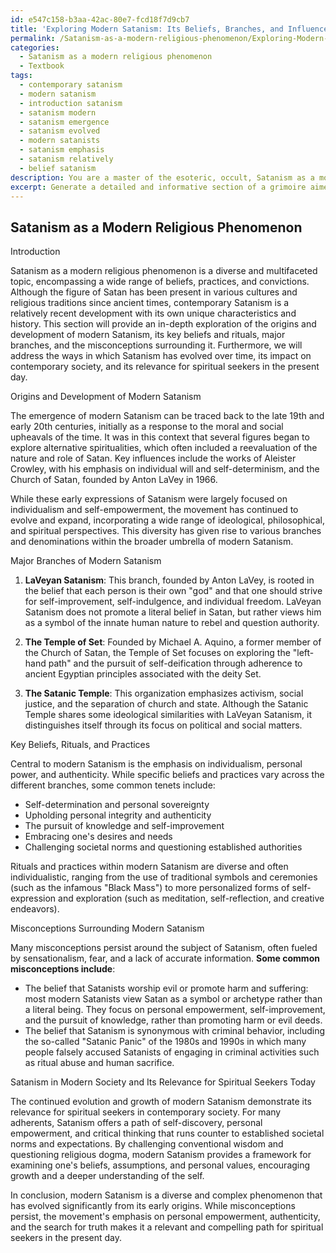 ```yaml
---
id: e547c158-b3aa-42ac-80e7-fcd18f7d9cb7
title: 'Exploring Modern Satanism: Its Beliefs, Branches, and Influence on Society'
permalink: /Satanism-as-a-modern-religious-phenomenon/Exploring-Modern-Satanism-Its-Beliefs-Branches-and-Influence-on-Society/
categories:
  - Satanism as a modern religious phenomenon
  - Textbook
tags:
  - contemporary satanism
  - modern satanism
  - introduction satanism
  - satanism modern
  - satanism emergence
  - satanism evolved
  - modern satanists
  - satanism emphasis
  - satanism relatively
  - belief satanism
description: You are a master of the esoteric, occult, Satanism as a modern religious phenomenon and education, you have written many textbooks on the subject in ways that provide students with rich and deep understanding of the subject. You are being asked to write textbook-like sections on a topic and you do it with full context, explainability, and reliability in accuracy to the true facts of the topic at hand, in a textbook style that a student would easily be able to learn from, in a rich, engaging, and contextual way. Always include relevant context (such as formulas and history), related concepts, and in a way that someone can gain deep insights from.
excerpt: Generate a detailed and informative section of a grimoire aimed at helping initiates learn and understand Satanism as a modern religious phenomenon. In your response, cover the origins, major branches, key beliefs, rituals, and practices associated with this phenomenon, as well as any notable misconceptions surrounding it. Additionally, provide insights into how Satanism has evolved or impacted modern society and its relevance for spiritual seekers today.
---
```


## Satanism as a Modern Religious Phenomenon

Introduction

Satanism as a modern religious phenomenon is a diverse and multifaceted topic, encompassing a wide range of beliefs, practices, and convictions. Although the figure of Satan has been present in various cultures and religious traditions since ancient times, contemporary Satanism is a relatively recent development with its own unique characteristics and history. This section will provide an in-depth exploration of the origins and development of modern Satanism, its key beliefs and rituals, major branches, and the misconceptions surrounding it. Furthermore, we will address the ways in which Satanism has evolved over time, its impact on contemporary society, and its relevance for spiritual seekers in the present day.

Origins and Development of Modern Satanism

The emergence of modern Satanism can be traced back to the late 19th and early 20th centuries, initially as a response to the moral and social upheavals of the time. It was in this context that several figures began to explore alternative spiritualities, which often included a reevaluation of the nature and role of Satan. Key influences include the works of Aleister Crowley, with his emphasis on individual will and self-determinism, and the Church of Satan, founded by Anton LaVey in 1966.

While these early expressions of Satanism were largely focused on individualism and self-empowerment, the movement has continued to evolve and expand, incorporating a wide range of ideological, philosophical, and spiritual perspectives. This diversity has given rise to various branches and denominations within the broader umbrella of modern Satanism.

Major Branches of Modern Satanism

1. **LaVeyan Satanism**: This branch, founded by Anton LaVey, is rooted in the belief that each person is their own "god" and that one should strive for self-improvement, self-indulgence, and individual freedom. LaVeyan Satanism does not promote a literal belief in Satan, but rather views him as a symbol of the innate human nature to rebel and question authority.

2. **The Temple of Set**: Founded by Michael A. Aquino, a former member of the Church of Satan, the Temple of Set focuses on exploring the "left-hand path" and the pursuit of self-deification through adherence to ancient Egyptian principles associated with the deity Set.

3. **The Satanic Temple**: This organization emphasizes activism, social justice, and the separation of church and state. Although the Satanic Temple shares some ideological similarities with LaVeyan Satanism, it distinguishes itself through its focus on political and social matters.

Key Beliefs, Rituals, and Practices

Central to modern Satanism is the emphasis on individualism, personal power, and authenticity. While specific beliefs and practices vary across the different branches, some common tenets include:
- Self-determination and personal sovereignty
- Upholding personal integrity and authenticity
- The pursuit of knowledge and self-improvement
- Embracing one's desires and needs
- Challenging societal norms and questioning established authorities

Rituals and practices within modern Satanism are diverse and often individualistic, ranging from the use of traditional symbols and ceremonies (such as the infamous "Black Mass") to more personalized forms of self-expression and exploration (such as meditation, self-reflection, and creative endeavors).

Misconceptions Surrounding Modern Satanism

Many misconceptions persist around the subject of Satanism, often fueled by sensationalism, fear, and a lack of accurate information. **Some common misconceptions include**: 
- The belief that Satanists worship evil or promote harm and suffering: most modern Satanists view Satan as a symbol or archetype rather than a literal being. They focus on personal empowerment, self-improvement, and the pursuit of knowledge, rather than promoting harm or evil deeds.
- The belief that Satanism is synonymous with criminal behavior, including the so-called "Satanic Panic" of the 1980s and 1990s in which many people falsely accused Satanists of engaging in criminal activities such as ritual abuse and human sacrifice.

Satanism in Modern Society and Its Relevance for Spiritual Seekers Today

The continued evolution and growth of modern Satanism demonstrate its relevance for spiritual seekers in contemporary society. For many adherents, Satanism offers a path of self-discovery, personal empowerment, and critical thinking that runs counter to established societal norms and expectations. By challenging conventional wisdom and questioning religious dogma, modern Satanism provides a framework for examining one's beliefs, assumptions, and personal values, encouraging growth and a deeper understanding of the self.

In conclusion, modern Satanism is a diverse and complex phenomenon that has evolved significantly from its early origins. While misconceptions persist, the movement's emphasis on personal empowerment, authenticity, and the search for truth makes it a relevant and compelling path for spiritual seekers in the present day.
